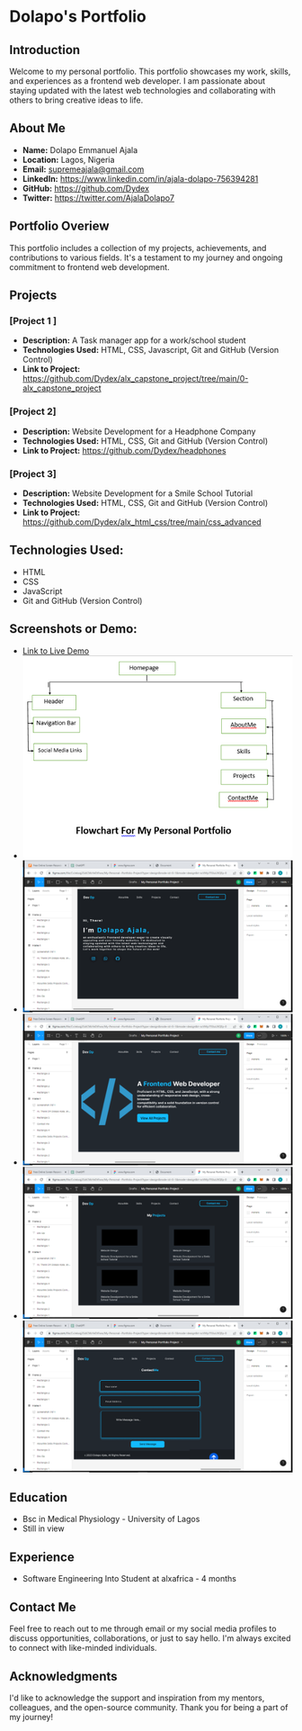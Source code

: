 # Dolapo's Portfolio

## Introduction

Welcome to my personal portfolio. This portfolio showcases my work, 
skills, and experiences as a frontend web developer. I am passionate 
about staying updated with the latest web technologies and collaborating 
with others to bring creative ideas to life.

## About Me

- **Name:**  Dolapo Emmanuel Ajala
- **Location:**  Lagos, Nigeria
- **Email:**  supremeajala@gmail.com
- **LinkedIn:**  https://www.linkedin.com/in/ajala-dolapo-756394281 
- **GitHub:** https://github.com/Dydex
- **Twitter:**  https://twitter.com/AjalaDolapo7

## Portfolio Overiew

This portfolio includes a collection of my projects, achievements, and contributions to various fields. It's a testament to my journey and ongoing commitment to frontend web development.

## Projects

### [Project 1 ]

- **Description:** A Task manager app for a work/school student
- **Technologies Used:** HTML, CSS, Javascript, Git and GitHub (Version Control)
- **Link to Project:** https://github.com/Dydex/alx_capstone_project/tree/main/0-alx_capstone_project

### [Project 2]

- **Description:** Website Development for a Headphone Company
- **Technologies Used:** HTML, CSS, Git and GitHub (Version Control)
- **Link to Project:** https://github.com/Dydex/headphones

### [Project 3]

- **Description:** Website Development for a Smile School Tutorial
- **Technologies Used:** HTML, CSS, Git and GitHub (Version Control)
- **Link to Project:** https://github.com/Dydex/alx_html_css/tree/main/css_advanced 

## Technologies Used:
- HTML
- CSS
- JavaScript
- Git and GitHub (Version Control)


## Screenshots or Demo:
- [Link to Live Demo](https://www.flexclip.com/share/431978027e59ef8dea9e3e2c92ce708174c79c4.html)
- ![Flow chart](assets/Screenshot%20(86).png)
- ![Prototype](assets/Screenshot%20(81).png)
- ![Prototype](assets/Screenshot%20(82).png)
- ![Prototype](assets/Screenshot%20(83).png)
- ![Prototype](assets/Screenshot%20(84).png)

## Education

- Bsc in Medical Physiology - University of Lagos
- Still in view

## Experience

- Software Engineering Into Student at alxafrica - 4 months

## Contact Me

Feel free to reach out to me through email or my social media profiles to discuss opportunities, collaborations, or just to say hello. I'm always excited to connect with like-minded individuals.

## Acknowledgments

I'd like to acknowledge the support and inspiration from my mentors, colleagues, and the open-source community. Thank you for being a part of my journey!
